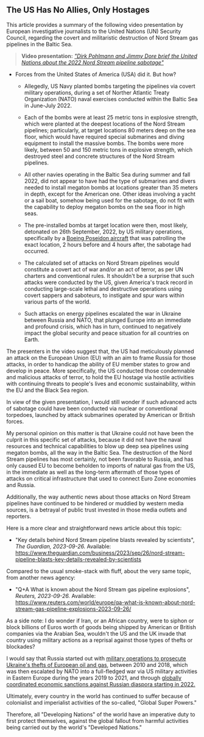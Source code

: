 ## The US Has No Allies, Only Hostages

This article provides a summary of the following video presentation by European investigative journalists to the United Nations (UN) Security Council, regarding the covert and militaristic destruction of Nord Stream gas pipelines in the Baltic Sea. 

>**Video presentation:** *["Dirk Pohlmann and Jimmy Dore brief the United Nations about the 2022 Nord Stream pipeline sabotage"](https://www.youtube.com/embed/LQVEXMyxUGQ)*

- Forces from the United States of America (USA) did it. But how? 

    - Allegedly, US Navy planted bombs targeting the pipelines via covert military operations, during a set of Norther Atlantic Treaty Organization (NATO) naval exercises conducted within the Baltic Sea in June-July 2022. 

    - Each of the bombs were at least 25 metric tons in explosive strength, which were planted at the deepest locations of the Nord Stream pipelines; particularly, at target locations 80 meters deep on the sea floor, which would have required special submarines and diving equipment to install the massive bombs. The bombs were more likely, between 50 and 150 metric tons in explosive strength, which destroyed steel and concrete structures of the Nord Stream pipelines. 

    - All other navies operating in the Baltic Sea during summer and fall 2022, did not appear to have had the type of submarines and divers needed to install megaton bombs at locations greater than 35 meters in depth, except for the American one. Other ideas involving a yacht or a sail boat, somehow being used for the sabotage, do not fit with the capability to deploy megaton bombs on the sea floor in high seas. 

    - The pre-installed bombs at target location were then, most likely, detonated on 26th September, 2022, by US military operations, specifically by a [Boeing Poseidon aircraft](https://en.wikipedia.org/wiki/Boeing_P-8_Poseidon) that was patrolling the exact location, 2 hours before and 4 hours after, the sabotage had occurred. 

    - The calculated set of attacks on Nord Stream pipelines would constitute a covert act of war and/or an act of terror, as per UN charters and conventional rules. It shouldn't be a surprise that such attacks were conducted by the US, given America's track record in conducting large-scale lethal and destructive operations using covert sappers and saboteurs, to instigate and spur wars within various parts of the world.  

    - Such attacks on energy pipelines escalated the war in Ukraine between Russia and NATO, that plunged Europe into an immediate and profound crisis, which has in turn, continued to negatively impact the global security and peace situation for all countries on Earth. 

The presenters in the video suggest that, the US had meticulously planned an attack on the European Union (EU) with an aim to frame Russia for those attacks, in order to handicap the ability of EU member states to grow and develop in peace. More specifically, the US conducted those condemnable and malicious attacks of terror, to hold the EU hostage via hostile activities with continuing threats to people's lives and economic sustainability, within the EU and the Black Sea region. 

In view of the given presentation, I would still wonder if such advanced acts of sabotage could have been conducted via nuclear or conventional torpedoes, launched by attack submarines operated by American or British forces. 

My personal opinion on this matter is that Ukraine could not have been the culprit in this specific set of attacks, because it did not have the naval resources and technical capabilities to blow up deep sea pipelines using megaton bombs, all the way in the Baltic Sea. The destruction of the Nord Stream pipelines has most certainly, not been favorable to Russia, and has only caused EU to become beholden to imports of natural gas from the US, in the immediate as well as the long-term aftermath of those types of attacks on critical infrastructure that used to connect Euro Zone economies and Russia.  


Additionally, the way authentic news about those attacks on Nord Stream pipelines have continued to be hindered or muddied by western media sources, is a betrayal of public trust invested in those media outlets and reporters. 

Here is a more clear and straightforward news article about this topic:

- "Key details behind Nord Stream pipeline blasts revealed by scientists", *The Guardian, 2023-09-26.* Available: https://www.theguardian.com/business/2023/sep/26/nord-stream-pipeline-blasts-key-details-revealed-by-scientists 


Compared to the usual smoke-stack with fluff, about the very same topic, from another news agency:

- "Q+A What is known about the Nord Stream gas pipeline explosions", *Reuters, 2023-09-26.* Available: https://www.reuters.com/world/europe/qa-what-is-known-about-nord-stream-gas-pipeline-explosions-2023-09-26/


As a side note: I do wonder if Iran, or an African country, were to siphon or block billions of Euros worth of goods being shipped by American or British companies via the Arabian Sea, wouldn't the US and the UK invade that country using military actions as a reprisal against those types of thefts or blockades? 

I would say that Russia started out with [military operations to prosecute Ukraine's thefts of European oil and gas,](https://github.com/true-hindsight/2023-09/blob/main/17.md) between 2010 and 2018, which was then escalated by NATO into a full-fledged war via US military activities in Eastern Europe during the years 2019 to 2021, and through [globally coordinated economic sanctions against Russian diaspora starting in 2022.](https://en.wikipedia.org/wiki/International_sanctions_during_the_Russian_invasion_of_Ukraine) 

Ultimately, every country in the world has continued to suffer because of colonialist and imperialist activities of the so-called, "Global Super Powers." 

Therefore, all "Developing Nations" of the world have an imperative duty to first protect themselves, against the global fallout from harmful activities being carried out by the world's "Developed Nations." 